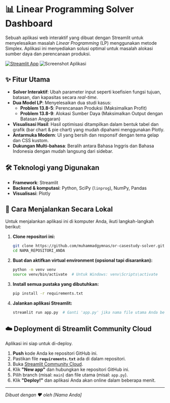 # 📊 Linear Programming Solver Dashboard

Sebuah aplikasi web interaktif yang dibuat dengan Streamlit untuk menyelesaikan masalah *Linear Programming* (LP) menggunakan metode Simplex. Aplikasi ini menyediakan solusi optimal untuk masalah alokasi sumber daya dan perencanaan produksi.

[![Streamlit App](https://static.streamlit.io/badges/streamlit_badge_black_white.svg)](https://or-casestudy-solver.streamlit.app/)  ![Screenshot Aplikasi](https://i.ibb.co/SwrKyPR8/OR-Case-Study-Solver-App-Screenshot.jpg) 

## ✨ Fitur Utama

- **Solver Interaktif**: Ubah parameter input seperti koefisien fungsi tujuan, batasan, dan kapasitas secara *real-time*.
- **Dua Model LP**: Menyelesaikan dua studi kasus:
    - **Problem 13.8-5**: Perencanaan Produksi (Maksimalkan Profit)
    - **Problem 13.8-9**: Alokasi Sumber Daya (Maksimalkan Output dengan Batasan Anggaran)
- **Visualisasi Hasil**: Hasil optimisasi ditampilkan dalam bentuk tabel dan grafik (bar chart & pie chart) yang mudah dipahami menggunakan Plotly.
- **Antarmuka Modern**: UI yang bersih dan responsif dengan tema gelap dan CSS kustom.
- **Dukungan Multi-bahasa**: Beralih antara Bahasa Inggris dan Bahasa Indonesia dengan mudah langsung dari sidebar.

## 🛠️ Teknologi yang Digunakan

- **Framework**: Streamlit
- **Backend & komputasi**: Python, SciPy (`linprog`), NumPy, Pandas
- **Visualisasi**: Plotly

## 🚀 Cara Menjalankan Secara Lokal

Untuk menjalankan aplikasi ini di komputer Anda, ikuti langkah-langkah berikut:

1.  **Clone repositori ini:**
    ```bash
    git clone https://github.com/muhammadgymnas/or-casestudy-solver.git
    cd NAMA_REPOSITORI_ANDA
    ```

2.  **Buat dan aktifkan virtual environment (opsional tapi disarankan):**
    ```bash
    python -m venv venv
    source venv/bin/activate  # Untuk Windows: venv\Scripts\activate
    ```

3.  **Install semua pustaka yang dibutuhkan:**
    ```bash
    pip install -r requirements.txt
    ```

4.  **Jalankan aplikasi Streamlit:**
    ```bash
    streamlit run app.py  # Ganti 'app.py' jika nama file utama Anda berbeda
    ```

## ☁️ Deployment di Streamlit Community Cloud

Aplikasi ini siap untuk di-deploy.

1.  **Push** kode Anda ke repositori GitHub ini.
2.  Pastikan file **`requirements.txt`** ada di dalam repositori.
3.  Buka [Streamlit Community Cloud](https://share.streamlit.io/).
4.  Klik **"New app"** dan hubungkan ke repositori GitHub ini.
5.  Pilih branch (misal: `main`) dan file utama (misal: `app.py`).
6.  Klik **"Deploy!"** dan aplikasi Anda akan online dalam beberapa menit.

---
*Dibuat dengan ❤️ oleh [Nama Anda]*

